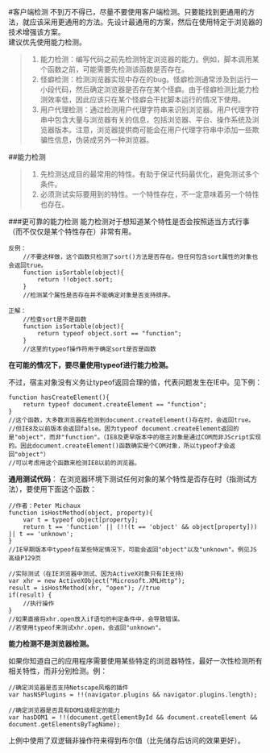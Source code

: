 #客户端检测
不到万不得已，尽量不要使用客户端检测。只要能找到更通用的方法，就应该采用更通用的方法。先设计最通用的方案，然后在使用特定于浏览器的技术增强该方案。   
建议优先使用能力检测。

>1. 能力检测：编写代码之前先检测特定浏览器的能力。例如，脚本调用某个函数之前，可能需要先检测该函数是否存在。
>2. 怪癖检测：检测浏览器实现中存在的bug。怪癖检测通常涉及到运行一小段代码，然后确定浏览器是否存在某个怪癖。由于怪癖检测比能力检测效率低，因此应该只在某个怪癖会干扰脚本运行的情况下使用。
>3. 用户代理检测：通过检测用户代理字符串来识别浏览器。用户代理字符串中包含大量与浏览器有关的信息，包括浏览器、平台、操作系统及浏览器版本。注意，浏览器提供商可能会在用户代理字符串中添加一些欺骗性信息，伪装成另外一种浏览器。

##能力检测
>1. 先检测达成目的最常用的特性。有助于保证代码最优化，避免测试多个条件。
>2. 必须测试实际要用到的特性。一个特性存在，不一定意味着另一个特性也存在。

###更可靠的能力检测
能力检测对于想知道某个特性是否会按照适当方式行事（而不仅仅是某个特性存在）非常有用。
    
    反例：
        //不要这样做，这个函数只检测了sort()方法是否存在。但任何包含sort属性的对象也会返回true。
        function isSortable(object){
            return !!object.sort;
        }
        //检测某个属性是否存在并不能确定对象是否支持排序。

    正解：
        //检查sort是不是函数
        function isSortable(object){
            return typeof object.sort == "function";
        }
        //这里的typeof操作符用于确定sort是否是函数

**在可能的情况下，要尽量使用typeof进行能力检测。**

不过，宿主对象没有义务让typeof返回合理的值，代表问题发生在IE中。见下例：

    function hasCreateElement(){
        return typeof document.createElement == "function";
    }
    //这个函数，大多数浏览器在检测到document.createElement()存在时，会返回true。
    //但IE8及以前版本会返回false。因为typeof document.createElement返回的是"object"，而非"function"。（IE8及更早版本中的宿主对象是通过COM而非JScript实现的。因此document.createElement()函数确实是个COM对象，所以typeof才会返回"object"）
    //可以考虑用这个函数来检测IE8以前的浏览器。

**通用测试代码**：
在浏览器环境下测试任何对象的某个特性是否存在时（指测试方法），要使用下面这个函数：
    
    //作者：Peter Michaux
    function isHostMethod(object, property){
        var t = typeof object[property];
        return t == 'function' || (!!(t == 'object' && object[property])) || t == 'unknown'; 
    } 
    //IE早期版本中typeof在某些特定情况下，可能会返回"object"以及"unknown"。例见JS高级P129页

    //实际测试（在IE浏览器中测试、因为ActiveX对象只有IE支持）
    var xhr = new ActiveXObject("Microsoft.XMLHttp");
    result = isHostMethod(xhr, "open"); //true
    if(result) {
        //执行操作
    }
    //如果直接将xhr.open放入if语句的判定条件中，会导致错误。
    //若使用typeof来测试xhr.open，会返回"unknown"。

**能力检测不是浏览器检测。**

如果你知道自己的应用程序需要使用某些特定的浏览器特性，最好一次性检测所有相关特性，而非分别检测。例：

    //确定浏览器是否支持Netscape风格的插件
    var hasNSPlugins = !!(navigator.plugins && navigator.plugins.length);
    
    //确定浏览器是否具有DOM1级规定的能力
    var hasDOM1 = !!(document.getElementById && document.createElement && document.getElementsByTagName);
    
上例中使用了双逻辑非操作符来得到布尔值（比先储存后访问的效果更好）。









